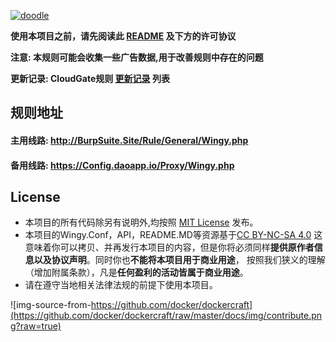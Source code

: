 [![doodle]][doodle-story]

[doodle]: http://www.google.com/logos/doodles/2016/claude-shannons-100th-birthday-5731852344098816.2-hp2x.gif "克劳德·香农诞辰 100 周年"
[doodle-story]: https://www.google.co.jp/search?q=Google

**使用本项目之前，请先阅读此 [README](README.md) 及下方的许可协议**

**注意: 本规则可能会收集一些广告数据,用于改善规则中存在的问题**

**更新记录: CloudGate规则 [更新记录](UPdate.txt) 列表**

## 规则地址
#### 主用线路: http://BurpSuite.Site/Rule/General/Wingy.php
#### 备用线路: https://Config.daoapp.io/Proxy/Wingy.php

## License
- 本项目的所有代码除另有说明外,均按照 [MIT License](LICENSE) 发布。
- 本项目的Wingy.Conf，API，README.MD等资源基于[CC BY-NC-SA 4.0](https://creativecommons.org/licenses/by-nc-sa/4.0/)
这意味着你可以拷贝、并再发行本项目的内容，但是你将必须同样**提供原作者信息以及协议声明**。同时你也**不能将本项目用于商业用途**，
按照我们狭义的理解（增加附属条款），凡是**任何盈利的活动皆属于商业用途**。
- 请在遵守当地相关法律法规的前提下使用本项目。

![img-source-from-https://github.com/docker/dockercraft](https://github.com/docker/dockercraft/raw/master/docs/img/contribute.png?raw=true)

